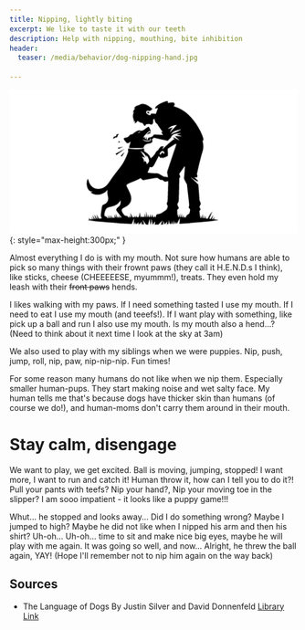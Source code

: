 ```yaml
---
title: Nipping, lightly biting
excerpt: We like to taste it with our teeth 
description: Help with nipping, mouthing, bite inhibition
header:
  teaser: /media/behavior/dog-nipping-hand.jpg

---
```


![Dog Playing](/media/behavior/dog-nipping-hand.jpg){: style="max-height:300px;" }

Almost everything I do is with my mouth. Not sure how humans are able to pick so many things with their frownt paws (they call it H.E.N.D.s I think), like sticks, cheese (CHEEEEESE, myummm!), treats. They even hold my leash with their ~~front paws~~ hends.

I likes walking with my paws. If I need something tasted I use my mouth. If I need to eat I use my mouth (and teeefs!). If I want play with something, like pick up a ball and run I also use my mouth. Is my mouth also a hend...? (Need to think about it next time I look at the sky at 3am)

We also used to play with my siblings when we were puppies. Nip, push, jump, roll, nip, paw, nip-nip-nip. Fun times!

For some reason many humans do not like when we nip them. Especially smaller human-pups. They start making noise and wet salty face. My human tells me that's because dogs have thicker skin than humans (of course we do!), and human-moms don't carry them around in their mouth.



# Stay calm, disengage

We want to play, we get excited. Ball is moving, jumping, stopped! I want more, I want to run and catch it! Human throw it, how can I tell you to do it?! Pull your pants with teefs? Nip your hand?, Nip your moving toe in the slipper? I am sooo impatient - it looks like a puppy game!!!

Whut... he stopped and looks away... Did I do something wrong? Maybe I jumped to high? Maybe he did not like when I nipped his arm and then his shirt? Uh-oh... Uh-oh... time to sit and make nice big eyes, maybe he will play with me again. It was going so well, and now... Alright, he threw the ball again, YAY! (Hope I'll remember not to nip him again on the way back)


<!-- # Replace with a toy -->


## Sources
- The Language of Dogs By Justin Silver and David Donnenfeld [Library Link](https://vaughanpl.bibliocommons.com/v2/record/S130C181741)


